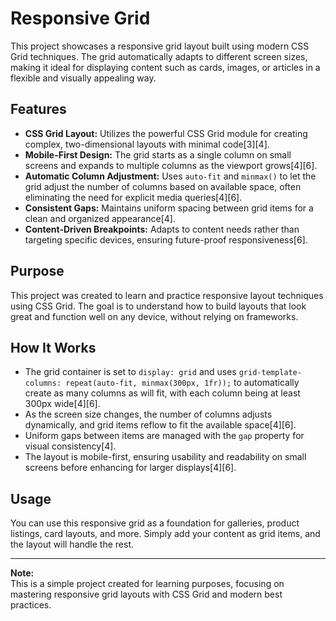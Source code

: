 # Responsive Grid

This project showcases a responsive grid layout built using modern CSS Grid techniques. The grid automatically adapts to different screen sizes, making it ideal for displaying content such as cards, images, or articles in a flexible and visually appealing way.

## Features

- **CSS Grid Layout:** Utilizes the powerful CSS Grid module for creating complex, two-dimensional layouts with minimal code[3][4].
- **Mobile-First Design:** The grid starts as a single column on small screens and expands to multiple columns as the viewport grows[4][6].
- **Automatic Column Adjustment:** Uses `auto-fit` and `minmax()` to let the grid adjust the number of columns based on available space, often eliminating the need for explicit media queries[4][6].
- **Consistent Gaps:** Maintains uniform spacing between grid items for a clean and organized appearance[4].
- **Content-Driven Breakpoints:** Adapts to content needs rather than targeting specific devices, ensuring future-proof responsiveness[6].

## Purpose

This project was created to learn and practice responsive layout techniques using CSS Grid. The goal is to understand how to build layouts that look great and function well on any device, without relying on frameworks.

## How It Works

- The grid container is set to `display: grid` and uses `grid-template-columns: repeat(auto-fit, minmax(300px, 1fr));` to automatically create as many columns as will fit, with each column being at least 300px wide[4][6].
- As the screen size changes, the number of columns adjusts dynamically, and grid items reflow to fit the available space[4][6].
- Uniform gaps between items are managed with the `gap` property for visual consistency[4].
- The layout is mobile-first, ensuring usability and readability on small screens before enhancing for larger displays[4][6].

## Usage

You can use this responsive grid as a foundation for galleries, product listings, card layouts, and more. Simply add your content as grid items, and the layout will handle the rest.

---

**Note:**  
This is a simple project created for learning purposes, focusing on mastering responsive grid layouts with CSS Grid and modern best practices.

